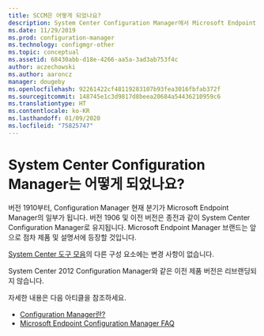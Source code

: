 ```yaml
---
title: SCCM은 어떻게 되었나요?
description: System Center Configuration Manager에서 Microsoft Endpoint Configuration Manager로의 브랜딩 변경 이해하기
ms.date: 11/29/2019
ms.prod: configuration-manager
ms.technology: configmgr-other
ms.topic: conceptual
ms.assetid: 68430abb-d18e-4266-aa5a-3ad3ab753f4c
author: aczechowski
ms.author: aaroncz
manager: dougeby
ms.openlocfilehash: 92261422cf48119283107b93fea3016fbfab372f
ms.sourcegitcommit: 148745e1c3d9817d8beea20684a54436210959c6
ms.translationtype: HT
ms.contentlocale: ko-KR
ms.lasthandoff: 01/09/2020
ms.locfileid: "75825747"
---
```

# <a name="what-happened-to-system-center-configuration-manager"></a>System Center Configuration Manager는 어떻게 되었나요?

버전 1910부터, Configuration Manager 현재 분기가 Microsoft Endpoint Manager의 일부가 됩니다. 버전 1906 및 이전 버전은 종전과 같이 System Center Configuration Manager로 유지됩니다. Microsoft Endpoint Manager 브랜드는 앞으로 점차 제품 및 설명서에 등장할 것입니다.

[System Center 도구 모음](https://docs.microsoft.com/system-center)의 다른 구성 요소에는 변경 사항이 없습니다.

System Center 2012 Configuration Manager와 같은 이전 제품 버전은 리브랜딩되지 않습니다.

자세한 내용은 다음 아티클을 참조하세요.

- [Configuration Manager란?](/configmgr/core/understand/introduction)
- [Microsoft Endpoint Configuration Manager FAQ](/configmgr/core/understand/microsoft-endpoint-manager-faq)

